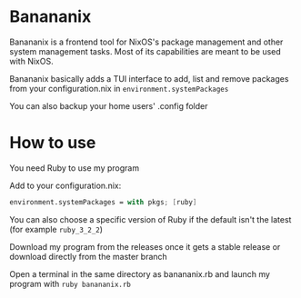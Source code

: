 # Banananix
Banananix is a frontend tool for NixOS's package management and other system management tasks. Most of its capabilities are meant to be used with NixOS.

Banananix basically adds a TUI interface to add, list and remove packages from your configuration.nix in `environment.systemPackages`

You can also backup your home users' .config folder

# How to use

You need Ruby to use my program

Add to your configuration.nix:
```nix
environment.systemPackages = with pkgs; [ruby]
```
You can also choose a specific version of Ruby if the default isn't the latest (for example `ruby_3_2_2`)

Download my program from the releases once it gets a stable release or download directly from the master branch

Open a terminal in the same directory as banananix.rb and launch my program with `ruby banananix.rb`
